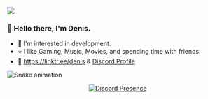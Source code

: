 ![](https://komarev.com/ghpvc/?username=your-github-DenisMashov&color=blue)


### 👋 Hello there, I'm Denis. 

* 🎯 I'm interested in development.                                                                                                                         
* ⭐ I like Gaming, Music, Movies, and spending time with friends.                                                                                                 
* 🔗 https://linktr.ee/denis & [Discord Profile](https://discord.com/users/385117340028764165)

![Snake animation](https://github.com/thepiyushmalhotra/thepiyushmalhotra/blob/output/github-contribution-grid-snake.svg)
 <div align="center">

[![Discord Presence](https://lanyard.cnrad.dev/api/385117340028764165)](https://discord.com/users/385117340028764165)

</div>

<!--
**DenisMashov/DenisMashov** is a ✨ _special_ ✨ repository because its `README.md` (this file) appears on your GitHub profile.

Here are some ideas to get you started:

-->
 
